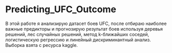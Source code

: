 # Predicting_UFC_Outcome
В этой работе я анализирую датасет боев UFC, после отбираю наиболее важные предикторы и прогнозирую результат боев используя деревья решений, лес случайных решений, метод k-ближайших соседей, логистическую регрессию и линейный дискриминантный анализ. Выборка взята с ресурса kaggle.
